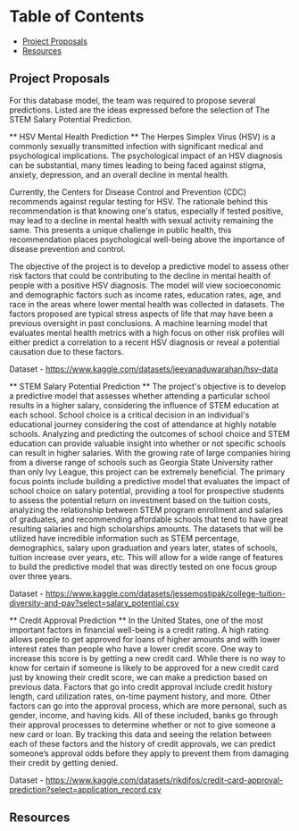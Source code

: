 # Table of Contents
- [Project Proposals](#project-proposals)
- [Resources](#resources)

## Project Proposals
For this database model, the team was required to propose several predictions. Listed are the ideas expressed before the selection of The STEM Salary Potential Prediction.

** HSV Mental Health Prediction **
The Herpes Simplex Virus (HSV) is a commonly sexually transmitted infection with significant medical and psychological implications. The psychological impact of an HSV diagnosis can be substantial, many times leading to being faced against stigma, anxiety, depression, and an overall decline in mental health. 

Currently, the Centers for Disease Control and Prevention (CDC) recommends against regular testing for HSV. The rationale behind this recommendation is that knowing one's status, especially if tested positive, may lead to a decline in mental health with sexual activity remaining the same. This presents a unique challenge in public health, this recommendation places psychological well-being above the importance of disease prevention and control. 

The objective of the project is to develop a predictive model to assess other risk factors that could be contributing to the decline in mental health of people with a positive HSV diagnosis. The model will view socioeconomic and demographic factors such as income rates, education rates, age, and race in the areas where lower mental health was collected in datasets. The factors proposed are typical stress aspects of life that may have been a previous oversight in past conclusions. A machine learning model that evaluates mental health metrics with a high focus on other risk profiles will either predict a correlation to a recent HSV diagnosis or reveal a potential causation due to these factors.

Dataset - https://www.kaggle.com/datasets/jeevanaduwarahan/hsv-data

** STEM Salary Potential Prediction **
The project's objective is to develop a predictive model that assesses whether attending a particular school results in a higher salary, considering the influence of STEM education at each school. School choice is a critical decision in an individual's educational journey considering the cost of attendance at highly notable schools. Analyzing and predicting the outcomes of school choice and STEM education can provide valuable insight into whether or not specific schools can result in higher salaries. With the growing rate of large companies hiring from a diverse range of schools such as Georgia State University rather than only Ivy League, this project can be extremely beneficial. The primary focus points include building a predictive model that evaluates the impact of school choice on salary potential, providing a tool for prospective students to assess the potential return on investment based on the tuition costs, analyzing the relationship between STEM program enrollment and salaries of graduates, and recommending affordable schools that tend to have great resulting salaries and high scholarships amounts. The datasets that will be utilized have incredible information such as STEM percentage, demographics, salary upon graduation and years later, states of schools, tuition increase over years, etc. This will allow for a wide range of features to build the predictive model that was directly tested on one focus group over three years. 

Dataset - https://www.kaggle.com/datasets/jessemostipak/college-tuition-diversity-and-pay?select=salary_potential.csv

** Credit Approval Prediction **
  In the United States, one of the most important factors in financial well-being is a credit rating. A high rating allows people to get approved for loans of higher amounts and with lower interest rates than people who have a lower credit score. One way to increase this score is by getting a new credit card. While there is no way to know for certain if someone is likely to be approved for a new credit card just by knowing their credit score, we can make a prediction based on previous data.
  Factors that go into credit approval include credit history length, card utilization rates, on-time payment history, and more. Other factors can go into the approval process, which are more personal, such as gender, income, and having kids. All of these included, banks go through their approval processes to determine whether or not to give someone a new card or loan. By tracking this data and seeing the relation between each of these factors and the history of credit approvals, we can predict someone’s approval odds before they apply to prevent them from damaging their credit by getting denied. 

Dataset - https://www.kaggle.com/datasets/rikdifos/credit-card-approval-prediction?select=application_record.csv

## Resources


